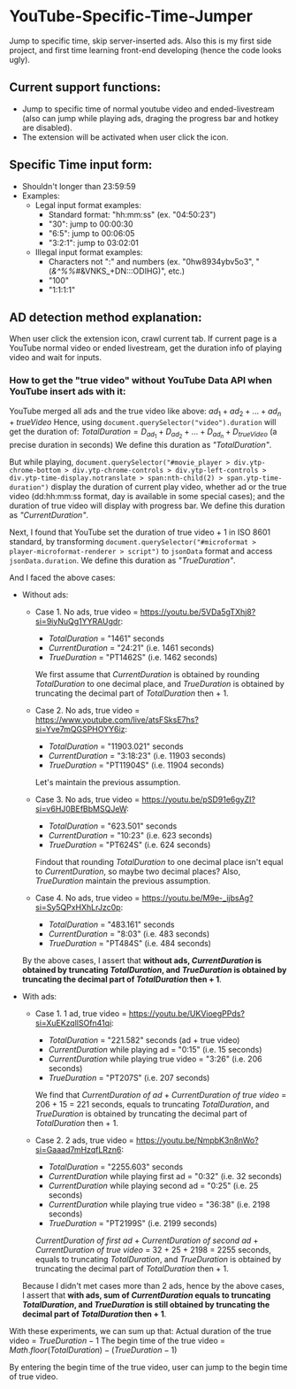 # YouTube-Specific-Time-Jumper
Jump to specific time, skip server-inserted ads.
Also this is my first side project, and first time learning front-end developing (hence the code looks ugly).

## Current support functions:
- Jump to specific time of normal youtube video and ended-livestream (also can jump while playing ads, draging the progress bar and hotkey are disabled).
- The extension will be activated when user click the icon.

## Specific Time input form:
- Shouldn't longer than 23:59:59
- Examples:
    - Legal input format examples:
        - Standard format: "hh:mm:ss" (ex. "04:50:23")
        - "30": jump to 00:00:30
        - "6:5": jump to 00:06:05
        - "3:2:1": jump to 03:02:01
    - Illegal input format examples:
        - Characters not ":" and numbers (ex. "0hw8934ybv5o3", "(*&^%%*#&VNKS_+DN:::ODIHG)", etc.)
        - "100"
        - "1:1:1:1"

## AD detection method explanation:
When user click the extension icon, crawl current tab.
If current page is a YouTube normal video or ended livestream, get the duration info of playing video and wait for inputs.

### How to get the "true video" without YouTube Data API when YouTube insert ads with it:
YouTube merged all ads and the true video like above:
$ad_1 + ad_2 + ... + ad_n + trueVideo$
Hence, using ```document.querySelector("video").duration``` will get the duration of:
$TotalDuration = D_{ad_1} + D_{ad_2} + ... + D_{ad_n} + D_{trueVideo}$
(a precise duration in seconds)
We define this duration as _"TotalDuration"_.

But while playing, ```document.querySelector("#movie_player > div.ytp-chrome-bottom > div.ytp-chrome-controls > div.ytp-left-controls > div.ytp-time-display.notranslate > span:nth-child(2) > span.ytp-time-duration")``` display the duration of current play video, whether ad or the true video (dd:hh:mm:ss format, day is available in some special cases); and the duration of true video will display with progress bar. We define this duration as _"CurrentDuration"_.

Next, I found that YouTube set the duration of true video + 1 in ISO 8601 standard, by transforming ```document.querySelector("#microformat > player-microformat-renderer > script")``` to ```jsonData``` format and access ```jsonData.duration```. We define this duration as _"TrueDuration"_.

And I faced the above cases:
- Without ads:
    - Case 1. No ads, true video = https://youtu.be/5VDa5gTXhj8?si=9iyNuQg1YYRAUgdr:
        - _TotalDuration_ = "1461" seconds
        - _CurrentDuration_ = "24:21" (i.e. 1461 seconds)
        - _TrueDuration_ = "PT1462S" (i.e. 1462 seconds)
        
        We first assume that _CurrentDuration_ is obtained by rounding _TotalDuration_ to one decimal place, and _TrueDuration_ is obtained by truncating the decimal part of _TotalDuration_ then + 1.
    - Case 2. No ads, true video = https://www.youtube.com/live/atsFSksE7hs?si=Yve7mQGSPHOYY6iz:
        - _TotalDuration_ = "11903.021" seconds
        - _CurrentDuration_ = "3:18:23" (i.e. 11903 seconds)
        - _TrueDuration_ = "PT11904S" (i.e. 11904 seconds)
        
        Let's maintain the previous assumption.
    - Case 3. No ads, true video = https://youtu.be/pSD91e6gyZI?si=v6HJ0BEfBbMSQJeW: 
        - _TotalDuration_ = "623.501" seconds
        - _CurrentDuration_ = "10:23" (i.e. 623 seconds)
        - _TrueDuration_ = "PT624S" (i.e. 624 seconds)
        
        Findout that rounding _TotalDuration_ to one decimal place isn't equal to _CurrentDuration_, so maybe two decimal places? Also, _TrueDuration_ maintain the previous assumption.
    - Case 4. No ads, true video = https://youtu.be/M9e-_ijbsAg?si=Sy5QPxHXhLrJzc0p:
        - _TotalDuration_ = "483.161" seconds
        - _CurrentDuration_ = "8:03" (i.e. 483 seconds)
        - _TrueDuration_ = "PT484S" (i.e. 484 seconds)
    
    By the above cases, I assert that **without ads, _CurrentDuration_ is obtained by truncating _TotalDuration_, and _TrueDuration_ is obtained by truncating the decimal part of _TotalDuration_ then + 1**.
- With ads:
    - Case 1. 1 ad, true video = https://youtu.be/UKVioegPPds?si=XuEKzqllSOfn41qi:
        - _TotalDuration_ = "221.582" seconds (ad + true video)
        - _CurrentDuration_ while playing ad = "0:15" (i.e. 15 seconds)
        - _CurrentDuration_ while playing true video = "3:26" (i.e. 206 seconds)
        - _TrueDuration_ = "PT207S" (i.e. 207 seconds)
        
        We find that _CurrentDuration of ad_ + _CurrentDuration of true video_ = 206 + 15 = 221 seconds, equals to truncating _TotalDuration_, and _TrueDuration_ is obtained by truncating the decimal part of _TotalDuration_ then + 1.
    - Case 2. 2 ads, true video = https://youtu.be/NmpbK3n8nWo?si=Gaaad7mHzqfLRzn6:
        - _TotalDuration_ = "2255.603" seconds
        - _CurrentDuration_ while playing first ad = "0:32" (i.e. 32 seconds)
        - _CurrentDuration_ while playing second ad = "0:25" (i.e. 25 seconds)
        - _CurrentDuration_ while playing true video = "36:38" (i.e. 2198 seconds)
        - _TrueDuration_ = "PT2199S" (i.e. 2199 seconds)
        
        _CurrentDuration of first ad_ + _CurrentDuration of second ad_ + _CurrentDuration of true video_ = 32 + 25 + 2198 = 2255 seconds, equals to truncating _TotalDuration_, and _TrueDuration_ is obtained by truncating the decimal part of _TotalDuration_ then + 1.
    
    Because I didn't met cases more than 2 ads, hence by the above cases, I assert that **with ads, sum of _CurrentDuration_ equals to truncating _TotalDuration_, and _TrueDuration_ is still obtained by truncating the decimal part of _TotalDuration_ then + 1**.

With these experiments, we can sum up that:
Actual duration of the true video = $TrueDuration - 1$
The begin time of the true video = $Math.floor(TotalDuration) - (TrueDuration - 1)$

By entering the begin time of the true video, user can jump to the begin time of true video.